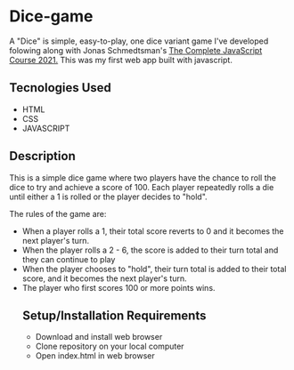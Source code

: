 # Dice-game

A "Dice" is simple, easy-to-play, one dice variant game I've developed
folowing along with Jonas Schmedtsman's <a href="https://www.udemy.com/course/the-complete-javascript-course/">The Complete JavaScript Course 2021.</a>
This was my first web app built with javascript.

## Tecnologies Used

<ul>
    <li>HTML</li>
    <li>CSS</li>
    <li>JAVASCRIPT</li>
</ul>

## Description

This is a simple dice game where two players have the chance to roll the dice to try and achieve a score of 100. Each player repeatedly rolls a die until either a 1 is rolled or the player decides to "hold".

The rules of the game are:

<ul>
    <li>When a player rolls a 1, their total score reverts to 0 and it becomes the next player's turn.</li>
    <li>When the player rolls a 2 - 6, the score is added to their turn total and they can continue to play</li>
    <li>When the player chooses to "hold", their turn total is added to their total score, and it becomes the next player's turn.</li>
    <li>The player who first scores 100 or more points wins.</li>

## Setup/Installation Requirements

<ul>
    <li>Download and install web browser</li>
    <li>Clone repository on your local computer</li>
    <li>Open index.html in web browser</li>
</ul>
